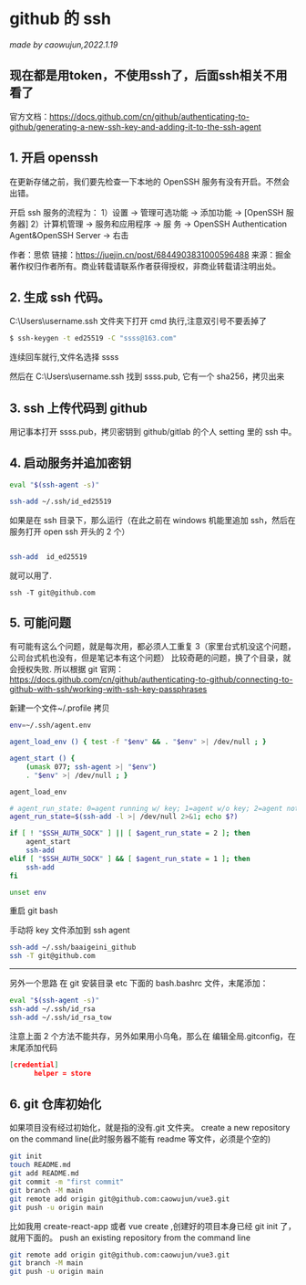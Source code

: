 # github 的 ssh

_made by caowujun,2022.1.19_


现在都是用token，不使用ssh了，后面ssh相关不用看了
---

官方文档：https://docs.github.com/cn/github/authenticating-to-github/generating-a-new-ssh-key-and-adding-it-to-the-ssh-agent

## 1. 开启 openssh

在更新存储之前，我们要先检查一下本地的 OpenSSH 服务有没有开启。不然会出错。

开启 ssh 服务的流程为：
1）设置 → 管理可选功能 → 添加功能 → [OpenSSH 服务器]
2）计算机管理 → 服务和应用程序 → 服 务 → OpenSSH Authentication Agent&OpenSSH Server → 右击

作者：思侬
链接：https://juejin.cn/post/6844903831000596488
来源：掘金
著作权归作者所有。商业转载请联系作者获得授权，非商业转载请注明出处。

## 2. 生成 ssh 代码。

C:\Users\username\.ssh 文件夹下打开 cmd 执行,注意双引号不要丢掉了

```bash
$ ssh-keygen -t ed25519 -C "ssss@163.com"
```

连续回车就行,文件名选择 ssss

然后在 C:\Users\username\.ssh 找到 ssss.pub, 它有一个 sha256，拷贝出来

## 3. ssh 上传代码到 github

用记事本打开 ssss.pub，拷贝密钥到 github/gitlab 的个人 setting 里的 ssh 中。

## 4. 启动服务并追加密钥

```bash
eval "$(ssh-agent -s)"

ssh-add ~/.ssh/id_ed25519
```

如果是在 ssh 目录下，那么运行（在此之前在 windows 机能里追加 ssh，然后在服务打开 open ssh 开头的 2 个）

```bash

ssh-add  id_ed25519
```

就可以用了.

```测试链接
ssh -T git@github.com
```

## 5. 可能问题

有可能有这么个问题，就是每次用，都必须人工重复 3（家里台式机没这个问题，公司台式机也没有，但是笔记本有这个问题）
比较奇葩的问题，换了个目录，就会授权失败.
所以根据 git 官网：https://docs.github.com/cn/github/authenticating-to-github/connecting-to-github-with-ssh/working-with-ssh-key-passphrases

新建一个文件~/.profile
拷贝

```bash
env=~/.ssh/agent.env

agent_load_env () { test -f "$env" && . "$env" >| /dev/null ; }

agent_start () {
    (umask 077; ssh-agent >| "$env")
    . "$env" >| /dev/null ; }

agent_load_env

# agent_run_state: 0=agent running w/ key; 1=agent w/o key; 2=agent not running
agent_run_state=$(ssh-add -l >| /dev/null 2>&1; echo $?)

if [ ! "$SSH_AUTH_SOCK" ] || [ $agent_run_state = 2 ]; then
    agent_start
    ssh-add
elif [ "$SSH_AUTH_SOCK" ] && [ $agent_run_state = 1 ]; then
    ssh-add
fi

unset env
```

重启 git bash

手动将 key 文件添加到 ssh agent

```bash
ssh-add ~/.ssh/baaigeini_github
ssh -T git@github.com
```

---

另外一个思路
在 git 安装目录 etc 下面的 bash.bashrc 文件，末尾添加：

```bash
eval "$(ssh-agent -s)"
ssh-add ~/.ssh/id_rsa
ssh-add ~/.ssh/id_rsa_tow
```

注意上面 2 个方法不能共存，另外如果用小乌龟，那么在
编辑全局.gitconfig，在末尾添加代码

```json
[credential]
      helper = store
```

## 6. git 仓库初始化

如果项目没有经过初始化，就是指的没有.git 文件夹。
create a new repository on the command line(此时服务器不能有 readme 等文件，必须是个空的)

```bash
git init
touch README.md
git add README.md
git commit -m "first commit"
git branch -M main
git remote add origin git@github.com:caowujun/vue3.git
git push -u origin main
```

比如我用 create-react-app 或者 vue create ,创建好的项目本身已经 git init 了，就用下面的。
push an existing repository from the command line

```bash
git remote add origin git@github.com:caowujun/vue3.git
git branch -M main
git push -u origin main
```

